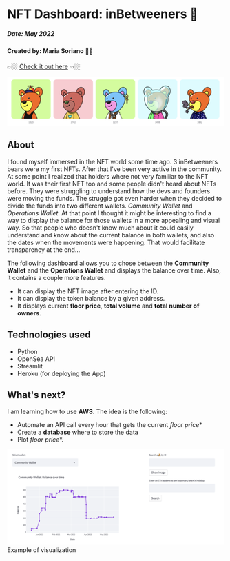 # NFT Dashboard: inBetweeners 🧸
##### Date: May 2022
#### Created by: Maria Soriano 👋🏼


👉🏼 [Check it out here](https://inbetweeners.herokuapp.com) 👈🏼

![Collection images](screenshot2.png)

## About
I found myself immersed in the NFT world some time ago. 3 inBetweeners bears were my first NFTs.
After that I've been very active in the community. At some point I realized that holders where not very familiar to the NFT world. It was their first NFT too and some people didn't heard about NFTs before. They were struggling to understand how the devs and founders were moving the funds. The struggle got even harder when they decided to divide the funds into two different wallets. *Community Wallet* and *Operations Wallet*. At that point I thought it might be interesting to find a way to display the balance for those wallets in a more appealing and visual way. So that people who doesn't know much about it could easily understand and know about the current balance in both wallets, and also the dates when the movements were happening. That would facilitate transparency at the end...


The following dashboard allows you to chose between the **Community Wallet** and the **Operations Wallet** and displays the balance over time.
Also, it contains a couple more features.
- It can display the NFT image after entering the ID.
- It can display the token balance by a given address.
- It displays current **floor price**, **total volume** and **total number of owners**.

## Technologies used
* Python
* OpenSea API
* Streamlit
* Heroku (for deploying the App)

## What's next?
I am learning how to use **AWS**. The idea is the following:
- Automate an API call every hour that gets the current *floor price**
- Create a **database** where to store the data
- Plot *floor price**. 

![Screenshot](screenshot1.png)
Example of visualization